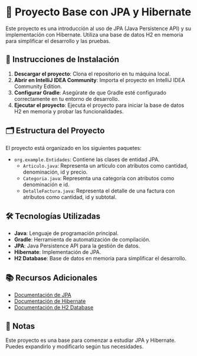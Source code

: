 # 📘 Proyecto Base con JPA y Hibernate

Este proyecto es una introducción al uso de JPA (Java Persistence API) y su implementación con Hibernate. Utiliza una base de datos H2 en memoria para simplificar el desarrollo y las pruebas.

## 🚀 Instrucciones de Instalación

1. **Descargar el proyecto**: Clona el repositorio en tu máquina local.
2. **Abrir en IntelliJ IDEA Community**: Importa el proyecto en IntelliJ IDEA Community Edition.
3. **Configurar Gradle**: Asegúrate de que Gradle esté configurado correctamente en tu entorno de desarrollo.
4. **Ejecutar el proyecto**: Ejecuta el proyecto para iniciar la base de datos H2 en memoria y probar las funcionalidades.

## 🗂️ Estructura del Proyecto

El proyecto está organizado en los siguientes paquetes:

- `org.example.Entidades`: Contiene las clases de entidad JPA.
    - `Articulo.java`: Representa un artículo con atributos como cantidad, denominación, id y precio.
    - `Categoria.java`: Representa una categoría con atributos como denominación e id.
    - `DetalleFactura.java`: Representa el detalle de una factura con atributos como cantidad, id y subtotal.

## 🛠️ Tecnologías Utilizadas

- **Java**: Lenguaje de programación principal.
- **Gradle**: Herramienta de automatización de compilación.
- **JPA**: Java Persistence API para la gestión de datos.
- **Hibernate**: Implementación de JPA.
- **H2 Database**: Base de datos en memoria para simplificar el desarrollo.

## 📚 Recursos Adicionales

- [Documentación de JPA](https://jakarta.ee/specifications/persistence/)
- [Documentación de Hibernate](https://hibernate.org/orm/documentation/)
- [Documentación de H2 Database](http://www.h2database.com/html/main.html)

## 📝 Notas

Este proyecto es una base para comenzar a estudiar JPA y Hibernate. Puedes expandirlo y modificarlo según tus necesidades.
